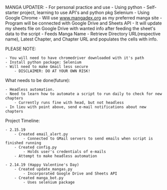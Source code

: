 MANGA UPDATER:
    - For personal practice and use
    - Using python
    - Self-starter project, learning to use API's and python pkg Selenium
    - Using Google Chrome
    - Will use www.mangadex.org as my preferred manga site
    - Program will be connected with Google Drive and Sheets API
    - It will update my sheets file on Google Drive with wanted info after feeding the sheet's data to the script
    - Feeds Manga Name
    - Retrieve Directory URL(respective name), Latest Chapter, and Chapter URL and populates the cells with info.

PLEASE NOTE:
    
    - You will need to have chromedriver downloaded with it's path
    - Install python package: Selenium
    - Will need to make Gmail less secure 
        - DISCLAIMER: DO AT YOUR OWN RISK!
    
What needs to be done(future):

    - Headless automation.
    - Need to learn how to automate a script to run daily to check for new chapters
        - Currently runs fine with head, but not headless
    - In lieu with point above, send e-mail notifications about new chapters

Project Timeline:

    - 2.15.19
        - Created email_alert.py
            - Connected to GMail servers to send emails when script is finished running
        - Created config.py
            - Holds user's credentials of e-mails
        - Attempt to make headless automation

    - 2.14.19 (Happy Valentine's Day)
        - Created update_mangas.py
            - Incorporated Google Drive and Sheets API
        - Created manga_bot.py
            - Uses selenium package
    